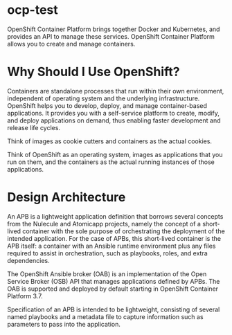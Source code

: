 # ocp-test
OpenShift Container Platform brings together Docker and Kubernetes, and provides an API to manage these services. OpenShift Container Platform allows you to create and manage containers.

# Why Should I Use OpenShift?
Containers are standalone processes that run within their own environment, independent of operating system and the underlying infrastructure. OpenShift helps you to develop, deploy, and manage container-based applications. It provides you with a self-service platform to create, modify, and deploy applications on demand, thus enabling faster development and release life cycles.

Think of images as cookie cutters and containers as the actual cookies.

Think of OpenShift as an operating system, images as applications that you run on them, and the containers as the actual running instances of those applications.

# Design Architecture
An APB is a lightweight application definition that borrows several concepts from the Nulecule and Atomicapp projects, namely the concept of a short-lived container with the sole purpose of orchestrating the deployment of the intended application. For the case of APBs, this short-lived container is the APB itself: a container with an Ansible runtime environment plus any files required to assist in orchestration, such as playbooks, roles, and extra dependencies.

The OpenShift Ansible broker (OAB) is an implementation of the Open Service Broker (OSB) API that manages applications defined by APBs. The OAB is supported and deployed by default starting in OpenShift Container Platform 3.7.

Specification of an APB is intended to be lightweight, consisting of several named playbooks and a metadata file to capture information such as parameters to pass into the application.
